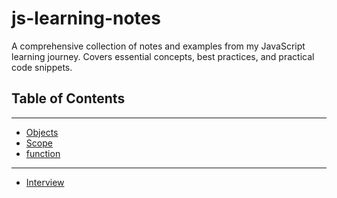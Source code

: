 # js-learning-notes
A comprehensive collection of notes and examples from my JavaScript learning journey. Covers essential concepts, best practices, and practical code snippets.


## Table of Contents
---

* [Objects](object.md)
* [Scope](scope.md)
* [function](function.md)




---



* [Interview](Interview.md)
